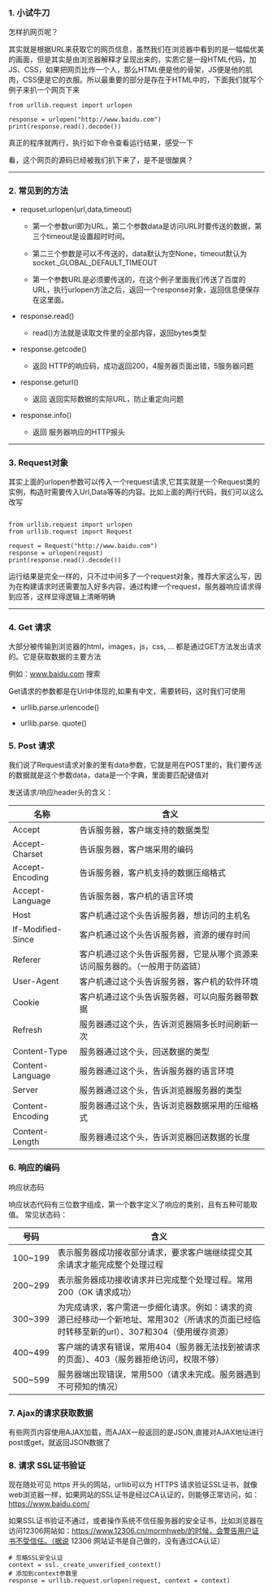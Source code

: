 ### 1. 小试牛刀
怎样扒网页呢？

其实就是根据URL来获取它的网页信息，虽然我们在浏览器中看到的是一幅幅优美的画面，但是其实是由浏览器解释才呈现出来的，实质它是一段HTML代码，加 JS、CSS，如果把网页比作一个人，那么HTML便是他的骨架，JS便是他的肌肉，CSS便是它的衣服。所以最重要的部分是存在于HTML中的，下面我们就写个例子来扒一个网页下来

```
from urllib.request import urlopen
 
response = urlopen("http://www.baidu.com")
print(response.read().decode())

```
真正的程序就两行，执行如下命令查看运行结果，感受一下

看，这个网页的源码已经被我们扒下来了，是不是很酸爽？



---

### 2. 常见到的方法



- requset.urlopen(url,data,timeout)
    - 第一个参数url即为URL，第二个参数data是访问URL时要传送的数据，第三个timeout是设置超时时间。
    
    - 第二三个参数是可以不传送的，data默认为空None，timeout默认为 socket._GLOBAL_DEFAULT_TIMEOUT
    
    - 第一个参数URL是必须要传送的，在这个例子里面我们传送了百度的URL，执行urlopen方法之后，返回一个response对象，返回信息便保存在这里面。


- response.read()
    - read()方法就是读取文件里的全部内容，返回bytes类型
- response.getcode()
    - 返回 HTTP的响应码，成功返回200，4服务器页面出错，5服务器问题

- response.geturl()
    - 返回 返回实际数据的实际URL，防止重定向问题

- response.info()
    - 返回 服务器响应的HTTP报头


---

### 3. Request对象
 其实上面的urlopen参数可以传入一个request请求,它其实就是一个Request类的实例，构造时需要传入Url,Data等等的内容。比如上面的两行代码，我们可以这么改写

```

from urllib.request import urlopen
from urllib.request import Request

request = Request("http://www.baidu.com")
response = urlopen(requst)
print(response.read().decode())

```

运行结果是完全一样的，只不过中间多了一个request对象，推荐大家这么写，因为在构建请求时还需要加入好多内容，通过构建一个request，服务器响应请求得到应答，这样显得逻辑上清晰明确

---

### 4. Get 请求

大部分被传输到浏览器的html，images，js，css, … 都是通过GET方法发出请求的。它是获取数据的主要方法

例如：www.baidu.com 搜索

Get请求的参数都是在Url中体现的,如果有中文，需要转码，这时我们可使用

- urllib.parse.urlencode()

- urllib.parse. quote()



### 5. Post 请求

我们说了Request请求对象的里有data参数，它就是用在POST里的，我们要传送的数据就是这个参数data，data是一个字典，里面要匹配键值对

发送请求/响应header头的含义：

名称 | 含义
---|---
Accept | 告诉服务器，客户端支持的数据类型
Accept-Charset | 告诉服务器，客户端采用的编码
Accept-Encoding | 告诉服务器，客户机支持的数据压缩格式
Accept-Language | 告诉服务器，客户机的语言环境
Host | 客户机通过这个头告诉服务器，想访问的主机名
If-Modified-Since | 客户机通过这个头告诉服务器，资源的缓存时间
Referer | 客户机通过这个头告诉服务器，它是从哪个资源来访问服务器的。（一般用于防盗链）
User-Agent | 客户机通过这个头告诉服务器，客户机的软件环境
Cookie | 客户机通过这个头告诉服务器，可以向服务器带数据
Refresh | 服务器通过这个头，告诉浏览器隔多长时间刷新一次
Content-Type | 服务器通过这个头，回送数据的类型
Content-Language | 服务器通过这个头，告诉服务器的语言环境
Server | 服务器通过这个头，告诉浏览器服务器的类型
Content-Encoding | 服务器通过这个头，告诉浏览器数据采用的压缩格式
Content-Length | 服务器通过这个头，告诉浏览器回送数据的长度

### 6. 响应的编码
响应状态码

响应状态代码有三位数字组成，第一个数字定义了响应的类别，且有五种可能取值。
常见状态码：

号码 | 含义
-----|---
100~199 | 表示服务器成功接收部分请求，要求客户端继续提交其余请求才能完成整个处理过程
200~299 | 表示服务器成功接收请求并已完成整个处理过程。常用200（OK 请求成功）
300~399 | 为完成请求，客户需进一步细化请求。例如：请求的资源已经移动一个新地址、常用302（所请求的页面已经临时转移至新的url）、307和304（使用缓存资源）
400~499 | 客户端的请求有错误，常用404（服务器无法找到被请求的页面）、403（服务器拒绝访问，权限不够）
500~599 | 服务器端出现错误，常用500（请求未完成。服务器遇到不可预知的情况）


### 7. Ajax的请求获取数据

有些网页内容使用AJAX加载，而AJAX一般返回的是JSON,直接对AJAX地址进行post或get，就返回JSON数据了

### 8. 请求 SSL证书验证
现在随处可见 https 开头的网站，urllib可以为 HTTPS 请求验证SSL证书，就像web浏览器一样，如果网站的SSL证书是经过CA认证的，则能够正常访问，如：https://www.baidu.com/

如果SSL证书验证不通过，或者操作系统不信任服务器的安全证书，比如浏览器在访问12306网站如：https://www.12306.cn/mormhweb/的时候，会警告用户证书不受信任。（据说 12306 网站证书是自己做的，没有通过CA认证）
```
# 忽略SSL安全认证
context = ssl._create_unverified_context()
# 添加到context参数里
response = urllib.request.urlopen(request, context = context)
```